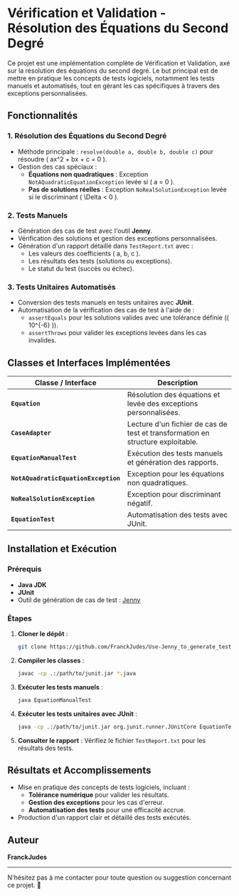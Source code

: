 #  Vérification et Validation - Résolution des Équations du Second Degré

Ce projet est une implémentation complète de Vérification et Validation, axé sur la résolution des équations du second degré. Le but principal est de mettre en pratique les concepts de tests logiciels, notamment les tests manuels et automatisés, tout en gérant les cas spécifiques à travers des exceptions personnalisées.

## Fonctionnalités

### 1. Résolution des Équations du Second Degré
- Méthode principale : `resolve(double a, double b, double c)` pour résoudre \( ax^2 + bx + c = 0 \).
- Gestion des cas spéciaux :
  - **Équations non quadratiques** : Exception `NotAQuadraticEquationException` levée si \( a = 0 \).
  - **Pas de solutions réelles** : Exception `NoRealSolutionException` levée si le discriminant \( \Delta < 0 \).

### 2. Tests Manuels
- Génération des cas de test avec l'outil **Jenny**.
- Vérification des solutions et gestion des exceptions personnalisées.
- Génération d'un rapport détaillé dans `TestReport.txt` avec :
  - Les valeurs des coefficients \( a, b, c \).
  - Les résultats des tests (solutions ou exceptions).
  - Le statut du test (succès ou échec).

### 3. Tests Unitaires Automatisés
- Conversion des tests manuels en tests unitaires avec **JUnit**.
- Automatisation de la vérification des cas de test à l'aide de :
  - `assertEquals` pour les solutions valides avec une tolérance définie (\( 10^{-6} \)).
  - `assertThrows` pour valider les exceptions levées dans les cas invalides.

## Classes et Interfaces Implémentées

| Classe / Interface                 | Description                                                                     |
|------------------------------------|---------------------------------------------------------------------------------|
| **`Equation`**                     | Résolution des équations et levée des exceptions personnalisées.                |
| **`CaseAdapter`**                  | Lecture d'un fichier de cas de test et transformation en structure exploitable. |
| **`EquationManualTest`**           | Exécution des tests manuels et génération des rapports.                         |
| **`NotAQuadraticEquationException`** | Exception pour les équations non quadratiques.                                  |
| **`NoRealSolutionException`**      | Exception pour discriminant négatif.                                            |
| **`EquationTest`**                 | Automatisation des tests avec JUnit.                                            |

## Installation et Exécution

### Prérequis
- **Java JDK**
- **JUnit**
- Outil de génération de cas de test : [Jenny](http://bennycheung.github.io/Jenny/)

### Étapes

1. **Cloner le dépôt** :
   ```bash
   git clone https://github.com/FranckJudes/Use-Jenny_to_generate_test_Case
   ```

2. **Compiler les classes** :
   ```bash
   javac -cp .:/path/to/junit.jar *.java
   ```

3. **Exécuter les tests manuels** :
   ```bash
   java EquationManualTest
   ```

4. **Exécuter les tests unitaires avec JUnit** :
   ```bash
   java -cp .:/path/to/junit.jar org.junit.runner.JUnitCore EquationTest
   ```

5. **Consulter le rapport** : Vérifiez le fichier `TestReport.txt` pour les résultats des tests.

## Résultats et Accomplissements
- Mise en pratique des concepts de tests logiciels, incluant :
  - **Tolérance numérique** pour valider les résultats.
  - **Gestion des exceptions** pour les cas d'erreur.
  - **Automatisation des tests** pour une efficacité accrue.
- Production d'un rapport clair et détaillé des tests exécutés.

## Auteur
**FranckJudes**

---
N'hésitez pas à me contacter pour toute question ou suggestion concernant ce projet. 🚀
